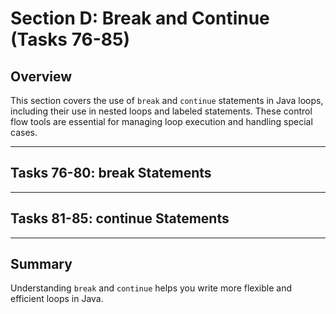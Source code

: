 # Section D: Break and Continue (Tasks 76-85)

## Overview
This section covers the use of `break` and `continue` statements in Java loops, including their use in nested loops and labeled statements. These control flow tools are essential for managing loop execution and handling special cases.

---

## Tasks 76-80: break Statements

<!-- Add answers and explanations for tasks 76-80 here -->

---

## Tasks 81-85: continue Statements

<!-- Add answers and explanations for tasks 81-85 here -->

---

## Summary
Understanding `break` and `continue` helps you write more flexible and efficient loops in Java. 